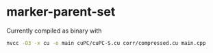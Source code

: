 # marker-parent-set

Currently compiled as binary with

```bash
nvcc -O3 -x cu -o main cuPC/cuPC-S.cu corr/compressed.cu main.cpp
```